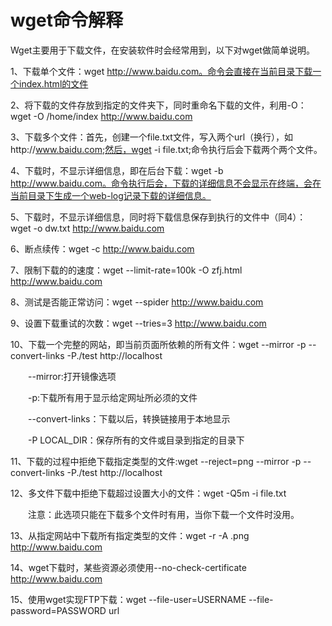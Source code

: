 # wget命令解释
Wget主要用于下载文件，在安装软件时会经常用到，以下对wget做简单说明。

1、下载单个文件：wget http://www.baidu.com。命令会直接在当前目录下载一个index.html的文件

2、将下载的文件存放到指定的文件夹下，同时重命名下载的文件，利用-O：wget -O /home/index http://www.baidu.com

3、下载多个文件：首先，创建一个file.txt文件，写入两个url（换行），如http://www.baidu.com;然后，wget -i file.txt;命令执行后会下载两个两个文件。

4、下载时，不显示详细信息，即在后台下载：wget -b http://www.baidu.com。命令执行后会，下载的详细信息不会显示在终端，会在当前目录下生成一个web-log记录下载的详细信息。

5、下载时，不显示详细信息，同时将下载信息保存到执行的文件中（同4）：wget -o dw.txt http://www.baidu.com

6、断点续传：wget -c http://www.baidu.com

7、限制下载的的速度：wget --limit-rate=100k -O zfj.html http://www.baidu.com

8、测试是否能正常访问：wget --spider http://www.baidu.com

9、设置下载重试的次数：wget --tries=3 http://www.baidu.com

10、下载一个完整的网站，即当前页面所依赖的所有文件：wget --mirror -p --convert-links -P./test http://localhost

　　--mirror:打开镜像选项

　　-p:下载所有用于显示给定网址所必须的文件

　　--convert-links：下载以后，转换链接用于本地显示

　　-P LOCAL_DIR：保存所有的文件或目录到指定的目录下

11、下载的过程中拒绝下载指定类型的文件:wget --reject=png --mirror -p --convert-links -P./test http://localhost

12、多文件下载中拒绝下载超过设置大小的文件：wget -Q5m -i file.txt

　　注意：此选项只能在下载多个文件时有用，当你下载一个文件时没用。

13、从指定网站中下载所有指定类型的文件：wget -r -A .png http://www.baidu.com

14、wget下载时，某些资源必须使用--no-check-certificate http://www.baidu.com

15、使用wget实现FTP下载：wget --file-user=USERNAME --file-password=PASSWORD url